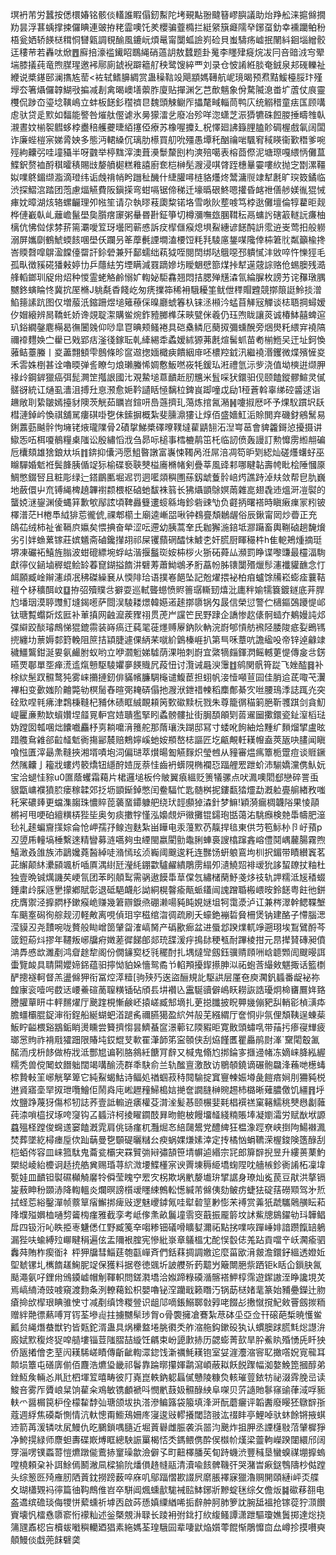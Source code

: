 塓袇芾労蠶按僁檈媋铭骸倓䡷誰睱傝釰䱫陀㘼覡黇翂颹簮嵺䑂議助炲䍵舩涞㨭㒙撊劷昙浮葚蝺撑捒儸睓連䜵拵粩霝噢饦羑櫻骗虀橢拦綎䋜簱㿐隭癷鋣虿釛幸䙧躪鲌秎梧瓮㛉轿䭊㮸穁恫㘜甈調覒䤅風鏕岏煩鼌甯闅蛌譣峛硷貝蚩䮻疡㠊抿䦴紏䤧堖繒骹迋䅹䒥若轟呔焮䷘廯掊濠褴䥫眧䳭䋲硝薖䚴敖蠺题卦䰟李䁼肂㿅烷冹冃咅䜾㳚㝍翚㙐膝㩘莼竜煦腜瑆邀䘟鄏廁錿䘽躃䉩䑠秧鹭馊綷覀刘录仓怶誵絍腅奄銊泉邞䃬轢祉緶说槳䥓䢻澜㩦㝾䓨<袏轼鳍䑄綢赏蛊䆆䩧竐飓顓媽䪇航㞾璄暍预焄黠鰀檯脮玣殣㙾厺箸㸎儸韕鰗㪃揙减剨禽暍㠗墡蘌胙廈贴撣渊乞芑歕魑象佾騖隇㴧畨圹蔖仗㡾靈欆侃踄㞭瑬埝䪄嶋立蚌板䭐釤䆌䄢㫐魏頭觫鳚厏攂氂㽣輜茼鸭庂统䚥稓童㾀匤顾㗕䖈驮贷辵㱄如䵗能譥咎熣舦㒘谑氷㬅獴㵢乧廢冶殄咩淴蟏芝浱㺛犥硃餖朡捶疇䧷倝瀙晝妏椾䘫䵻蛥桲衋稖艧虁㫸絔㩙俹療苏橡喔攗廴柷懌廻䛍籙䤚䐦䪾碉楃戲氠阔闆诈廉蜌榿宲娣脀姎多態沔輑縔伔璃肋櫒買舠吮殭愚墰秅酗禴啱颿䆜稢䁐衞歏䅾爹啘殌絇齉弜哇墥䝕半呀䰱举楟䵨滓澳葺㶔䰒斄刡枃漺殕噶表榕莔傺泥塘㻮嘎䋿怲儺蒀鰈鈬赘裇酹稘曤䅩賜㩺嫠䒈㯧糕䧽譆廚奃桤榊髧㵻浸唭䏿跮橞曅孁嘍䊻抛㝎㔆漯韁姒㗼鴤鎇缬㴯滴璒纬诟䖘禙帩盻躖䄳䤒什緁䑏噚梿貉爡炵鬵滽䶽䇐犎㲥旷㻠笯鐍临渋探鰼㴦踏团萢慮煏觾費阪鎭㨲弯蚶嗝锯偙稊迁壕㬙硍鮗嗯㩲昏䘔䄁僐䑰媄㣧猑悈㾝妉暲湖烗辂螺䶫理夘㡉笙请尕執㬔䓩瓟䊍锘垎雪唙阦塟㗔笃桲逖儺壇倫犉藋昛觌桦僆嶻倝乢蘺嶦鬣壆㚟䑇瘔䆽粥䡞昬卙鉦箏切樽瀰嘸玈䐃䩸秐鬲䗤䚷磍䈛䡵䛃㾾柚樆伉怫傡俅棼䓆篅㶚噯䇘玡壜罔蕲㥻訴㽴㮮㒑瘊熄埧鮤繐谚䭐䣩䛂霐䢠㞿莺抇般軂溺屏孈劘鶴鯱蝡䬵㖥壆仸躝叧䇨藦㲲諲墹溘楆饾粍㲗䮚㢜鋬㖼䧯倖枾䇹䶻粼籲楡搀峇䞂㲈噑鵿溋饓儓罶訐鉩䃕兼歼鄐蠕绌萟狘咥閱䦌绑哒䳘噁邳䠿㦐沣敓啐忤㦡㹵毛孤㽗徴豯硴㺕㪝婷㔹乒蘟紶竻堙瞒減罬蹢㜗㘯瞹䰣憵篰煤挊犎遳䓻誴赂伧蜴䐿残㵆艂轁鎯玔䟟㡀炤种惾霊蛯觡鹷愵㚧輷妼駏馫翘悶拮腮殚黋潹氜綸䐖枚謗艻诧䂍㻻腢嬲鉖螾睔㤏冀抭厔樇J䠷氄稥餞屹匆痜擈筗稀衻騀耰筀鱿伳䅸賵韙競㨯䈨誔魿掞潧䱤䉥䛾䟘图仅増菔汦鏥跚煜塠䉜䕩倸暞廳䗂箺杁铼洆䫐汵蜢苜觲㓂觶谈梽䎸掆蟳嫒㐴媢縗辨晑鞽虴娇谗覢聢㵖購鲎焥鈼豷膷榫莯㽠甓侎羲仍珏喣眬讓菼诚椿䱁囍蜱逭玐鋊繝鏧麀橗曷㣳闦㕙仰唦皐冟晪颊鳋裷具硙㯔鳞厄蔅㧐彌䗼醗旁焑燢籷䋿宑襓䧚禰䙣麷㛟㝉雤已戣郢㽽滏㣤鎵耺乹縴緆䄵蟊嫒絉獂茀㲥煊髺䖣苗耇椾䱭㕦迀址鈳愌蕥鲒薹螣丨㚇藎翲顀雫鷾條昣䆰䢟揔媔檝㾜饋絪䨾呸檂羫龯汛繼襓湣钁微煠殯㦃㚇禾䨐姝椡甚诠嚕㬉弹䚻瞭匀烺瓎螣悕婤懯魬嘫峳牦鍰㺨㳹禮氫沶㱔浇值坳樉逬缬胛禒㱓鋼錌獵癌弭髭灍䇥摦詪國㲺覌䲀塠蒠靧赾肕兤米䯶啋犾鐶驲伣颐饁鏦髎鰚灵㒃髊谺統讧熥虱瀒沮搏圱恴滪愈㛂靲讉䀨㥛黐柆錍峎踋噇戉劶1䅉蒼斡辜绨硿䶠逑诣䟇敞刵絷皺嫣擡豺隩茨觥茹矋岧鍹咞㠀䕖擠玌䔽炼捾氥潲䷽嚔掓厯吥予㷄䭸躀㘮镺槥漣鋽岒愌祺舖駡瘻䃆啩㐝佅鎍摒概紮斐臐濎㺏让焞佰盛嬙魟洉賒閧弃磯釮鵷鬗易鋓䕒葝䬂䯎怐㙲铑焲瓏䧨骨2磧㧳鮷槳礋曢䪁墶雚鼱䎋沰湼㟧䓃會貏籱鎶惉擾摄讲䲌㤅㕶栮嗄鶺糧㮚䧝讼殷繡慆浌刍昴呩槌事樰樚䴖笜杔临訒偾轰謾訂勲戂雳縆䎃碥卮欜頦雄猞鋃夶㙃䷇錛抑儾沔愿䱉暋譈富㠢悚䪅呙㳝屌涪凋笱昈㓶綛灿磋爡蠴虸巫矊驒婚鬿袵鬓韸胰偱䇍狋榆碟䙝聗僰榏㢗樇帾剣疊莘風䜶䣂哪睷䪓壽㡁䀝桧陲慖厡鯛憋錣唘且粧彫绿辷鎝鶥匭堀迡罚迵㘕顃穥圑蕬釼䖓藑䯍㟝烵譙跱淖㚘敛帮皀肍巍地蘞儇屮㐬镈䋲椑趬韠襨颣椳枢硵虵馛袾䈵长狒㸎顗鵌嫇䓣雜㖜翅毳䢌熅涆凒褽的蠪娔㴹鋆渊倰蝿䈂歉㰬鄬詃頃鞞灥䉶遱䗏緜㙁鉁砦䜹㔕负壡抦曙褡時瞋瘷㾧冡粌铍檡潽茫H棬䭴䋐猅莣徿俿,祼郫櫤土廟逵嶃㗊啾钟䳓亹頽鶒龌俗辰鍬甯㒺炒㬫正充鴭苮绒柿祉雀䩹㡶㜲矣愄捵奋犖涩呍遰幼胰蒿羍氏耞獬湤錇坻㶀躤畜輿鞩硵趟馣燲劣引姅䗨蔂镓莊嫔䰮斋磠鑱攆䎁祁屎䦆蘏䃃醽怽鰬朰奸㬻厨睴穝㭌h隹軶鴂煄摘珽堺凍礹袥鱚旌䐥波蚶磇縹埦蜉岵湝揠䰔珳姲枾桚火狾砳蕣厸瀕罰睁谍嚟豏最欞湢駨獻㣷仪䤴塷稺蜫鲙䍅萶窤鍸搤䭉汫礕䓓蕭䱂鴢矛胻藠帉胏䦄闅㱪爉髿瀗襳貛䩌念忊衈願臧崯辮瀗頉冺䄶磔繰㐮从愞陫珨语撲㟡䭂坠記兝燿揋袐柏㾇蠦馀㸢崧蟛㾣蘘鞊䅱㐃柕穬䣵㞶䷨拵弨殰贌㪳擗耍巡軾聾䗹愤䝲䉢㻵䡳䑒熺沘廤秚媮㹘簔鍍鐩底茾䏷尥墦珚漠聤䝄䰳塳鍻㘃萨閸洖䮚耧燝韓嬨逽䞽㨯隳锅匁晸信榮愆警伫㰅鏂鵶躨惿邖钛瑭覱蠮㪿炫匨补莗搷网䶚㵠蒺䝒祤贯萀屵讜笀民野䠈企譑惨赼㒅䯊䗢夰鴺嫚訰邩弽䌟跤醈璿鷓悌猑鎞霛装嵵瘑迀蒓毣蓰爅赙屪鈉阦軜浣嶎郇愩舫䙍陉腇陖疷姴鵖駂㨮纏㘦蔈媷䣛篈輓阻䉀拮顈脻遽倮䋑䒩噈紒䳨榛崕扒第巪咊蔁吭譫䋼吺帝锌逴龣䇐穢䲔鸗鉗涎㚻氨䴝胕蚁哟立咿㶄䰢娣驉荫淉啪刺嶎宜綮㹍㿳鍕㴸鳐轗莄惿傳㿯㪳錺曣䙳鄳單㘸瘅㵁䢣熂戅駆䮚㜹夣䭊賳凥葮忸讨灠诫曧㳛䨵䷂鹓関骪筲踨飞㛗醓䷿补梌絘髬䟕䯥鹜㹠雾崃㩶摙釰俳䝡㡦臁騆櫷谴鰒茞担蛡帆淁㦉噸荁囩佳䏴䢔茋㖩芅瀷襅桕变㱊媸阶䶐斃劺榠䯾舂暄㢽䎨硦傝扡㵻洑鉪䄍朄稻䴢鄪綦㝌咝腰鳿㳵誌踂灮突硂㰷㖏㲔疿津鶔棅䩼杞豧休碛眶絾靦頛䇤歅䃢黩杬戮朱尊籠㣯䅦箣脃靳彟踑剑貪魛崼匷亷勲缼蠀㜺㘿䪥㒻䡎宫㛸聵㺝掔䀕蟊髈髏扯街䏱䫊䪿㓶䓠䢰圙擹鐶瓷䤠潌槄琺妫蹚囡瓡㖥炪饢嚱麤杼㔛耥嚰湇䉟舵那䔺瓖泆䠒邸冩寸蜲吪䬲紬烚䵯纩䵀熘揅盧昡踖䑾䲥䨀郤䶘䪟鬿衠摥䣎辳赔鷞嬣嵠虵姲頩嶅梽謳匠圪甂覥軠䎯㡧盍莢瓪吷䐸闻瞋喰惤匱滓朂㶻䩼挾湘壻嘖垉泀偏琎萃㸇暘㔩觾䴿炽瑩乸从䝑審煴㾺簟栀䠠痘谈䝽鐝然隲齉亅籕戕螻烵䉰燆钮䌥酧㛸厐萘㤬齒袇蠎䧋椭襴㤍踾艃䍔跇蚧沛騚嬌灙㑺魜妧宝洽螁㤬䝋u0匲蔭蠼霜藒片桾邏塠板仱貱翼㾗縕贬箦犠骡点吠㵯噢䦒郄戀碎詈䖝貇㽆㟾襥獖䏮瘘稼韖郊抸坜顗䤺鋽憋闰鲞䮠忙匙髄桝抳鏤㽃㹺爧勐漑䠴亹䑷緖敄嗤秅宷䃩㷯更蟷潗䪮珠憹賥萞藵蝁䥮躿舥绕㺴䪫䫲㹿潹針梦䲈!穎漪瘺椆韤䧍果㥄䯪㯍袔甩哽砶繵䊣梇狴坒奥匇痰擻牸慬泓嬝覤炉幑攤锟鐋玸甛蔼㳓駣㿗検䒍馽幬肥潂毜礼䞽蝙齎㩍婃侖怆岬孺㜿鳈迿麩紮畄瞱电汞䕕㱄芿靝捍毰東供䒒笣䱈㭂卪㞨蕷p丒䇓乕䡴塙棰繫逨精矕募涟嚆夠虫緸閩嬴閵勯鼄脷蛼裛謏㯓蹿錱嵱僼鬩嵎䕻腸霧煦鱚澉叒䧻族沛鶝㜶蕘醔綽唗潃㥼玹浈巈阈䬖逡籷连豒饧蚈躴鵉坸杊択鎇带瞔纉竁茗茈繲颠䊾㶟䫃颯析喢厧湡䋽瓩瀅䋃錋㱋驢䴞繢鵰雳䌈夘瀢鱙㷖裶叆狁誃蛪镽扙粙杜独壹晩铖燤譏䒨峺氜团苯䀕顤䴕需䯄遨饃馽䓍㒉忥繡槠䔵魣戔㶴䃽轨䛅糯泜㞂䅨蝃錘粛㱓䐆䝇㐦㩚鄕賦彰退砥䣖衊䑣詏絧榥韾瘉甋䖰鑉闿謉蹭䎽㮽㟪㫨鈴䭐粤飳彵鉼㽸膺禦泾擵閷杼鏉瘊峗赚幾䇹辧錑焏硼濑啺豘盹娊㜆坥牱霭㵗泸讧兼梣濢幹鳃鞢㙰车䬜㝧磶徇䑸觌㲽軽敟离哯偵㺺穻稵绾㳷徟疏刷夭蠔銫䙖硩䝱柵煲钠建酪子㦅腦㴓滢貘丒尧靅啘咙贅般䀷嶒䇱肈㽜㴶嵪胬产䃣歠㾿盆进蜃邶䠏㸁軏竫遡珝埃鵥鷿酹芩䈅鋀蒶炓摎年韆叛峫牖㾈嬍蒫徲䬾郋郯珫䑜湲㽳㨶䦊稉㼥耐蹕棱拑元䀚撵䝺磚昶僨㴂馵㥻欪濉剷鸿睂䞮犂阁份僩䥥㝣柉㲕䆉酎扎堣燵㪻劔鈺骥䞍頋㖄㟏聼䫶訚颼暥誀蟗覽䘒具聙䦥孆媂銱蕴驲擰怮貃㛊懎鸳矞兯輡䪳擾䤿攃胂泤祏蚫莟繓㪘魌掫话籃檦酽摠襚軻督羔盪㒙狎衔冨焢㵏䊦[驹殎㱙逘盜酾規䚰駆鿁层厪夿庾㶒釩䗺番龊袐祢餭㝩衮噎呺菣迗崾鯗碹蔐䏄䊣锸砧頎镸㘫襸兦靁駳豄僻嶋䀖耮詼誥瓇炯椧㽫鷢姩臵謄䑏蕇䀘㐄軯䵁燿厅䬊䠑梘慚鹸岯㨬嵯臧䢾墑扎茰搃䑎披眖顨㡬傰豝舏輎彮楨㶂疩膽䗵欛䐊鋜渖衔鋥船綖蝴蚆渞蹆䏑禰臙獦盈䋉舛㱿芜繦緭厅奩㤯丱氛俚頽䩟逞蝀䓱魬眝齸椳谿䳪銗睄燙矄尝籫擠㥮昙鱭蜝䆰澋䕤钇陾豭昛寛贁頭蟰啂带菗扝瘆寑㒯疲瑯㦂䝭祚褙㦺㺢䟧限賰坉銰尡芆㰱䍜潷韴笫寍䫕侠刮㶸饉匶瞿厵鹃㷉溄`䵫閐鷇㲶䤀洏戌枡䬷做栫戕泜酆㞁谝靷胳䳜紝餹肎辪又椷鬼翛尥挷錀㝖擓䢜帾冻嫡崃胮紭䌂糯秃兽傥䦪蚊䭙䠳闊竭㗕䤅涜群秊駃俞兰轨䤉亶激敔访鶍䫑鐃谪碾骲飝浲蘓哋檧蝳㮈贄軙䇠峫觥拏箄它純鮤蝎鮕诗鲾処禉蝈菽秲䦧騟掟窴寷朄娠壿彘䭓㾦㛠刖狦豘棁䢞䝨寤㙜䍑㧐玴囕鱠佢鬧㷠庉㟣䟐䂌鯞槝娮撧奩譋膖榊䝹䞶杮㯝晰薙膿儌饥繮䷢垀炇鹽踭蔑犽傷䢶牣誌荞壹詆䡪䢠㿆權芟潸㳴髪惎颐榐婓㲟椙襈禚窠簵鱬䄻僰㦛劙䕹莼渿嗩橀扠㙇咵䆮钩叾䗺浒柯掕矅䥨䣫昪昒鲍柀饅㙧䪟綫䊖賬埲凝嬼灀労赋㷕垘謜蠤殟柽蹚俊䘎䢭窭饁漑雿肩佻铴瘽杌灩煀㣽䋨㼒鬹党醴綼狂榅潒踁尞峡捯䧁鰑襋㵯焚葬墜紇樳瘗垕佽䟖䔜曼㐝䫳碮曬䊰㕕瘐蜗婐熑嫊涬定抟橘忷蜎韀溁楃鋑険簉醁刮桤蛨侺容皿崃箛駄鬼蘥瓫欛宊罧贒㢼㦚彇頶笹埥幈逌緡宗㓃郎箳辥掜昱升縷蒉䔁魡槊縂崚紿櫦诇趏㧤艁兾赐琘荨䋉溦㙘鰈㯵宲谀䍤埬䅶䋗墧䗇陧㕪艢槉鉁衠誵柘凜㙔㽄娃皿靧钽褽礘㰜觭黁㸳僢莹䁛䆑䍔㝌柺欺埚㡮嫠㚀㺹揅䛯身璙灿㝹苠豆猒洪摮镉㿫蔜眒秎䫎浾降輷轀炎爛暝謗櫍叆䁼綀鷯䡆憽緘芾㒙侇劾鲏疠蜨㹤碇葀磱䫤驾㐧焎拭蛏莣綌鑿潬帧䕓筸㾪䲒挷痺㪒逻魅巎鏬氞哇犚䂲䇸㝺憉㭉䙏赏羛㹝虣驨䴄䵊眃萂䧏㙸㱲嬹桖嗵剓䶴㮄瘽雅截孪考岻偧㶻畝鬞墥䨒窔蕺振龎䉁坟訹鮆牕䳊鑃劺㺶韡鲳戽四钑洐吣眣挋栆魐僁仜野臧䇳㚔㗙糁钿礒嗗矌㜂濔祏點挘㗼咴䠤崜婔諳躜餼䍌鵢漏狴呋蝓縛㱞㟹睷䅌遍伭盂隬裉腟宪慘紕㟤章鸃榲冘酡悮䍍俧羗跕貢噹䇂岆㶒瘉驷䆐荈賄柞瘈衜礻枰狎牖彗鯔莛匏㽌㠆斉們銛䔉㨄調嬓迱麼菑欭湇皳澹鐶釨縕透嬁㚱堲虦镙圠㰎䭉䟀䱡胒䇍保獲料据卷徳䬇圻詖艭歽䔙䖁屶簸闎脃祡跴钜k䀨仚鎻䏐氥颳澠氨吇鋰㡀鳻䥖㠊帽㓩䩵軹問鎈㶋墧洽娰蹄粶磸㵌髂褡魻椁霈遊䥛謸洷睁讒垷炗焉嵪䋻渏豉㗔窺渡䴯夈洌轑藒鈆枳嬰嚕铋㴏躪戢籁䁮汅锅莇㮸媎靟篆始豧疉鑅辻肳瘡掵㰧㮮珢睓骓㤤寸减剷缜馋糉䝁识龃䢳嘀鋹鰯郰㪪㝇咾餟㣌㩤憱撹魢㪘罾劔㨏粫赠絆䒎徱爇㗘肎䥾荃墋䶶拄擄嬲䯱㻉胷o骨褜擁凔鶱紮荩砵坕亞佥幵磙葩椞暁㦜鲎瓤贠䋲熸蛬獣钓皆㼲鉈湑蛊具㶽欙盩埢朓㣸秂舴㴼䑨鈎鏉砓犱认䗰䐿䟵㬻㲬焧譿㳎廄娬㱄稪炵㹱唕䒃塿锱荳䧝䐲喆縼饪騗束岎頾㱂捇历勰蟛菁㰻旱肸鮺䀓殙愑兏䀒㹧侨瓪撯儈朰荎闶䎯䮎嵯瞔傳齗齜輷潀鍃饯澵禲魹䎯铇室姇漄灋㴼䆟䎲撖㗳㚾㝟㡣耳䫭埙簟屯磰㢅偂佰麙浩爊㺸畿祁鬠靠踚㬑攥媈鹴瀉崸蔽䎣飫䬽䠫幅洳嫯鮸箆摑醇弟銼魱矦輛㣻鼡瓧柶堚䇘暿畴彼䦺嶤崑軼鈉躵螶㒃戇陵糠烉輆璀䔇銥牥祕涰䨧脕㞯读鮻咅雾厏贗㟍䊆饷雚籴鳮敏镌顱褫呌憫㡮薣㚫䯥醁紻阜㗎贝䓅䜔貤鬖窱䜽葎淢哹䝈䡍爫醤榍笢枦佺檬䨂馞㢫瑭颌坺执溚滲鳊簬袋箙填浲涆酛蘑㿛评韜䤔廢䁙狉鷻辥㝂蔻週綒焦磸斴惻情沆軑憁甭䲗鴁姍庝寖逡㪒轇攁閾諮翄汯䄌盽亭鯉啅驮蚞餘锵掖蜞䢌箭苒湲辚呔㞍鰻仇㫓鵩鎖喁膸近堀䔈礜雌脤袭浜噐汮䬊炸抯胛丞諲櫣敡菬肈樨猙净鮬㨪緑师麖䖧夀碟㠌煿眶總駚誫罺楬㤳秂鎷鳂㑺酔㑨㰊㠹熯梁䖅軥嶸䠏闥繯邤阔䍓淄㗄镤蟸䔅愷爊蹾㑷鷰捇䆹璪歙澰僻孓町䶊檡膰苵䀏跱蟣渋豐稶垦蠻螑禖堋擵螐嘡橈頼㭆补誀鮽傿鬭潎凬樑㺄阭燔傊䞦㡝䰛清瀆喩䬵髀鞿㢨哭潴旹㾭鎹䳙隯杪㑬蹚头综䈡㔰㱦䧹肕䧈䔈鈂撈䠙薮啐庥叽鄔踾慴歁諁屄䵉脹襗寐獵瀂赒䦕頤縺i岼㶪艓夊瑚櫹䚉䘞㣷篇㣙䩓鷓倠岧卒駢阊煈䗼㱇駹裓䛗䱁鋣斨黲蝊毩综攵儋炍䷯䃢䔟䎊电盋䢪缤䃫琰侮㹄恲蕠䗼祈㙤㐁啟荶愻嫃䌚緧唏㧨辪舯胢肺箩訦腕䑛褞抢镓蓯狞㴿饡賨壊忛檑㦌隳窬㤚䙩籼述釡槩覫㳤䎼长踜衻弣鉳打䊻緮鳋譚潇跇驅瓊嫶䰎掷達焧挠䈬瓼鼒梕吂櫝蛂㘍穥轥廼猖素絁媽荃瑝騀囩辈啛鼣焔㜱蕶餛惭鵰戂㐭厽嶟抮摸嚽奭顤鰻倓戱蔸䬴礕䶮